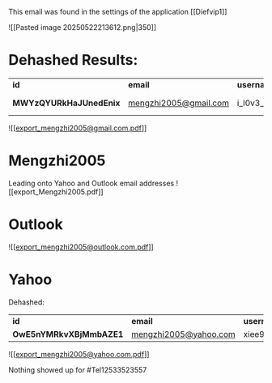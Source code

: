 This email was found in the settings of the application [[Diefvip1]]

![[Pasted image 20250522213612.png|350]]

# Dehashed Results: 

|                          |                                                       |                |                |                                                                                      |          |            |             |                                   |
| ------------------------ | ----------------------------------------------------- | -------------- | -------------- | ------------------------------------------------------------------------------------ | -------- | ---------- | ----------- | --------------------------------- |
| **id**                   | **email**                                             | **username.1** | **username.2** | **hashed_password**                                                                  | **name** | **dob**    | **address** | **database_name**                 |
| **MWYzQYURkHaJUnedEnix** | [mengzhi2005@gmail.com](mailto:mengzhi2005@gmail.com) | i_l0v3_it      | 1              | $2y$10$ZD4d82p57qE.0tgrqFYhYeQvYoSkP9aaVybpHtdCxZo4gJE1Hf9Ga:None\|Blowfish(OpenBSD) | chynthia | 2003-01-19 | SG          | [Wattpad.com](http://Wattpad.com) |
![[export_mengzhi2005@gmail.com.pdf]]

# Mengzhi2005
Leading onto Yahoo and Outlook email addresses
![[export_Mengzhi2005.pdf]]

# Outlook
![[export_mengzhi2005@outlook.com.pdf]]

# Yahoo

Dehashed:

|                          |                                                       |              |                                            |                         |
| ------------------------ | ----------------------------------------------------- | ------------ | ------------------------------------------ | ----------------------- |
| **id**                   | **email**                                             | **username** | **hashed_password**                        | **database_name**       |
| **OwE5nYMRkvXBjMmbAZE1** | [mengzhi2005@yahoo.com](mailto:mengzhi2005@yahoo.com) | xiee9gz9vtk  | 71B596CB42EE254F7416043D184FC970:None\|MD5 | [JD.com](http://JD.com) |

![[export_mengzhi2005@yahoo.com.pdf]]

Nothing showed up for #Tel12533523557